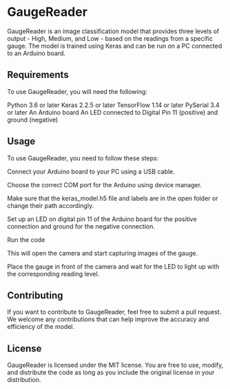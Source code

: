 # GaugeReader
GaugeReader is an image classification model that provides three levels of output - High, Medium, and Low - based on the readings from a specific gauge. The model is trained using Keras and can be run on a PC connected to an Arduino board.

## Requirements
To use GaugeReader, you will need the following:

Python 3.6 or later
Keras 2.2.5 or later
TensorFlow 1.14 or later
PySerial 3.4 or later
An Arduino board
An LED connected to Digital Pin 11 (positive) and ground (negative)


## Usage

To use GaugeReader, you need to follow these steps:

Connect your Arduino board to your PC using a USB cable.

Choose the correct COM port for the Arduino using device manager.

Make sure that the keras_model.h5 file and labels are in the open folder or change their path accordingly.

Set up an LED on digital pin 11 of the Arduino board for the positive connection and ground for the negative connection.

Run the code

This will open the camera and start capturing images of the gauge.

Place the gauge in front of the camera and wait for the LED to light up with the corresponding reading level.

## Contributing
If you want to contribute to GaugeReader, feel free to submit a pull request. We welcome any contributions that can help improve the accuracy and efficiency of the model.

## License
GaugeReader is licensed under the MIT license. You are free to use, modify, and distribute the code as long as you include the original license in your distribution.

